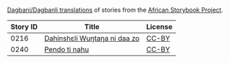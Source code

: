 [Dagbani/Dagbanli translations](http://my.africanstorybook.org/language/dagbanidagbanli) of stories from the [African Storybook Project](http://my.africanstorybook.org).

Story ID | Title | License
-------- | ----- | -------
0216 | [Dahinshɛli Wuŋtaŋa ni daa zo](http://africanstorybook.org/stories/dahinsh%C9%9Bli-wu%C5%8Bta%C5%8B-ni-daa-zo) | [CC-BY](https://creativecommons.org/licenses/by/4.0/)
0240 | [Pendo ti nahu](http://africanstorybook.org/stories/pendo-ti-nahu) | [CC-BY](https://creativecommons.org/licenses/by/3.0/)
